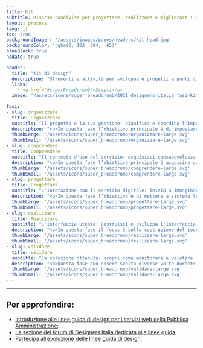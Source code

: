 ```yaml
---
title: Kit
subtitle: Risorse condivise per progettare, realizzare e migliorare i servizi digitali della Pubblica Amministrazione.
layout: process
lang: it
toc: true
backgroundImage : '/assets/images/pages/headers/kit-head.jpg'
backgroundColor: 'rgba(0, 102, 204, .65)'
blueBlock: true
nodate: true

header:
  title: "Kit di design"
  description: "Strumenti e attività per sviluppare progetti e punti di accesso digitali dei servizi pubblici: un approccio iterativo in cinque fasi dedicato al design e alla trasformazione digitale"
  links:
    - <a href="#superBreadcrumb">Scopri</a>
  image: '/assets/icons/super_breadcrumb/2021_designers-italia_fasi-kit.svg'

fasi:
- slug: organizzare
  title: Organizzare
  subtitle: "Il progetto e la sua gestione: pianifica e coordina l'impostazione del lavoro dal punto di vista gestionale e operativo"
  description: "<p>In questa fase l’obiettivo principale è di impostare il lavoro dal punto di vista amministrativo e organizzativo. Bisogna quindi capire che attività dovranno essere svolte, così da capire le competenze necessarie, allocare correttamente le risorse e stimare adeguatamente i tempi</p>"
  thumbLarge: '/assets/icons/super_breadcrumb/organizzare-large.svg'
  thumbSmall: '/assets/icons/super_breadcrumb/organizzare-large.svg'
- slug: comprendere
  title: Comprendere
  subtitle: "Il contesto d'uso del servizio: acquisisci consapevolezza sul contesto di fruizione grazie ad attività di analisi e ricerca utente"  
  description: "<p>In questa fase l’obiettivo principale è acquisire consapevolezza del quadro entro cui il progetto si va ad inserire. Bisogna orientarsi rispetto all’esistente, indagare lo stato attuale, da molteplici punti di vista e rispettivamente a diversi livelli di granularità, attraverso svariate metodologie di ricerca e mappatura</p>"
  thumbLarge: '/assets/icons/super_breadcrumb/comprendere-large.svg'
  thumbSmall: '/assets/icons/super_breadcrumb/comprendere-large.svg'
- slug: progettare
  title: Progettare
  subtitle: "L'interazione con il servizio digitale: inizia a immaginare e prototipare i flussi di interazione fra utente e punto di accesso digitale"
  description: "<p>In questa fase l’obiettivo è di mettere a sistema le componenti e le caratteristiche del servizio digitale e dei suoi punti di accesso (touchpoint digitali). Bisogna schematizzare lo scheletro dell’interfaccia informativa e produrre contenuti adatti all’ambito della PA, illustrando poi i flussi di interazione</p>"
  thumbLarge: '/assets/icons/super_breadcrumb/progettare-large.svg'
  thumbSmall: '/assets/icons/super_breadcrumb/progettare-large.svg'
- slug: realizzare
  title: Realizzare
  subtitle: "L'interfaccia utente: Costruisci e sviluppa l'interfaccia utente del servizio digitale"  
  description: "<p>In questa fase il focus è sulla costruzione del touchpoint digitale dove l’utente interagirà con il servizio pubblico. Bisogna letteralmente comporre i blocchi dell’interfaccia utente sia dal punto di vista grafico che a livello di codice</p>"
  thumbLarge: '/assets/icons/super_breadcrumb/realizzare-large.svg'
  thumbSmall: '/assets/icons/super_breadcrumb/realizzare-large.svg'
- slug: validare
  title: Validare
  subtitle: "La soluzione ottenuta: scopri come monitorare e valutare le performance"
  description: "<p>Questa fase può essere svolta diverse volte durante il ciclo di vita di un servizio e/o di un touchpoint digitale, con l’obiettivo di e verificarne la performance rispetto a standard di usabilità e accessibilità. Bisogna svolgere test con gli utenti, ma anche monitorare la performance della piattaforma in termini di data analytics</p>"
  thumbLarge: '/assets/icons/super_breadcrumb/validare-large.svg'
  thumbSmall: '/assets/icons/super_breadcrumb/validare-large.svg'
---
```


<hr class="u-border-left-none u-border-right-none u-border-bottom-xxs u-border-top-none u-color-grey-30 u-margin-bottom-xl" >

## Per approfondire:

* [Introduzione alle linee guida di design per i servizi web della Pubblica Amministrazione](https://docs.italia.it/italia/designers-italia/design-linee-guida-docs/it/stabile/doc/introduzione-linee-guida-design.html);
* [La sezione del forum di Designers Italia dedicata alle linee guida](https://forum.italia.it/c/design);
* [Partecipa all’evoluzione delle linee guida di design](https://designers.italia.it/partecipa/).
